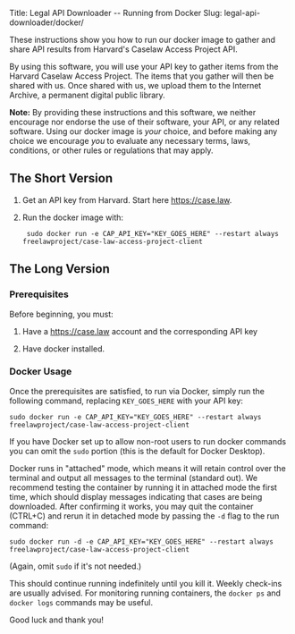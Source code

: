 Title: Legal API Downloader -- Running from Docker
Slug: legal-api-downloader/docker/


<p class="lead">These instructions show you how to run our docker image to gather and share API results from Harvard's Caselaw Access Project API.</p>

By using this software, you will use your API key to gather items from the Harvard Caselaw Access Project. The items that you gather will then be shared with us. Once shared with us, we upload them to the Internet Archive, a permanent digital public library.

**Note:** By providing these instructions and this software, we neither encourage nor endorse the use of their software, your API, or any related software. Using our docker image is *your* choice, and before making any choice we encourage *you* to evaluate any necessary terms, laws, conditions, or other rules or regulations that may apply. 


## The Short Version

1. Get an API key from Harvard. Start here https://case.law.

2. Run the docker image with:

        sudo docker run -e CAP_API_KEY="KEY_GOES_HERE" --restart always freelawproject/case-law-access-project-client


## The Long Version

### Prerequisites

Before beginning, you must:
 
1. Have a https://case.law account and the corresponding API key

2. Have docker installed.


### Docker Usage

Once the prerequisites are satisfied, to run via Docker, simply run the following command, replacing `KEY_GOES_HERE` with your API key:

    sudo docker run -e CAP_API_KEY="KEY_GOES_HERE" --restart always freelawproject/case-law-access-project-client
    
If you have Docker set up to allow non-root users to run docker commands you can omit the `sudo` portion (this is the default for Docker Desktop).

Docker runs in "attached" mode, which means it will retain control over the terminal and output all messages to the terminal (standard out). We recommend testing the container by running it in attached mode the first time, which should display messages indicating that cases are being downloaded. After confirming it works, you may quit the container (CTRL+C) and rerun it in detached mode by passing the `-d` flag to the run command:

    sudo docker run -d -e CAP_API_KEY="KEY_GOES_HERE" --restart always freelawproject/case-law-access-project-client

(Again, omit `sudo` if it's not needed.)

This should continue running indefinitely until you kill it. Weekly check-ins are usually advised. For monitoring running containers, the `docker ps` and `docker logs` commands may be useful.

Good luck and thank you!
